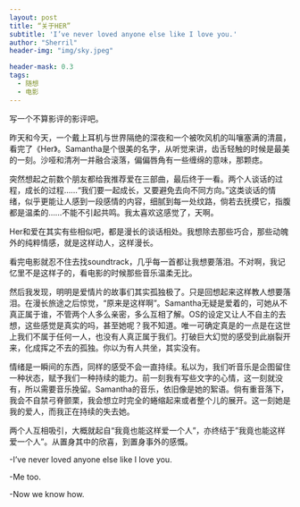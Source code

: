 ```yaml
---
layout: post
title: “关于HER”
subtitle: 'I’ve never loved anyone else like I love you.'
author: "Sherril"
header-img: "img/sky.jpeg"

header-mask: 0.3
tags:
  - 随想
  - 电影
---
```


写一个不算影评的影评吧。

昨天和今天，一个戴上耳机与世界隔绝的深夜和一个被吹风机的叫嚷塞满的清晨，看完了《Her》。Samantha是个很美的名字，从听觉来讲，齿舌轻触的时候是最美的一刻。沙哑和清冽一并融合滚落，偏偏唇角有一些缠绵的意味，那颗痣。

突然想起之前数个朋友都给我推荐爱在三部曲，最后终于一看。两个人谈话的过程，成长的过程……“我们要一起成长，又要避免去向不同方向。”这类谈话的情绪，似乎更能让人感到一段感情的内容，细腻到每一处纹路，倘若去抚摸它，指腹都是温柔的……不能不引起共鸣。我太喜欢这感觉了，天啊。

Her和爱在其实有些相似吧，都是漫长的谈话相处。我想除去那些巧合，那些动魄外的纯粹情感，就是这样动人，这样漫长。

看完电影就忍不住去找soundtrack，几乎每一首都让我想要落泪。不对啊，我记忆里不是这样子的，看电影的时候那些音乐温柔无比。

然后我发现，明明是爱情片的故事们其实孤独极了。只是回想起来这样教人想要落泪。在漫长旅途之后惊觉，“原来是这样啊”。Samantha无疑是爱着的，可她从不真正属于谁，不管两个人多么亲密，多么互相了解。OS的设定又让人不自主的去想，这些感觉是真实的吗，甚至她呢？我不知道。唯一可确定真是的一点是在这世上我们不属于任何一人，也没有人真正属于我们。打破巨大幻觉的感受到此崩裂开来，化成挥之不去的孤独。你以为有人共坐，其实没有。

情绪是一瞬间的东西，同样的感受不会一直持续。私以为，我们听音乐是企图留住一种状态，赋予我们一种持续的能力。前一刻我有写些文字的心情，这一刻就没有，所以需要音乐挽留。Samantha的音乐，依旧像是她的絮语。倘有重音落下，我会不自禁弓脊颤栗，我会想立时完全的蜷缩起来或者整个儿的展开。这一刻她是我的爱人，而我正在持续的失去她。

两个人互相吸引，大概就起自“我竟也能这样爱一个人”，亦终结于”我竟也能这样爱一个人”。从置身其中的欣喜，到置身事外的感慨。


-I’ve never loved anyone else like I love you.

-Me too.

-Now we know how.


